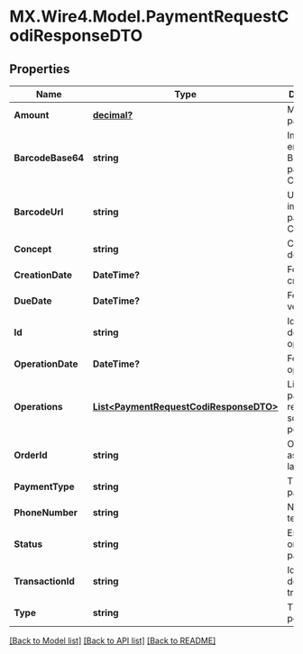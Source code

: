 # MX.Wire4.Model.PaymentRequestCodiResponseDTO
## Properties

Name | Type | Description | Notes
------------ | ------------- | ------------- | -------------
**Amount** | [**decimal?**](BigDecimal.md) | Monto del pago. | [optional] 
**BarcodeBase64** | **string** | Imagen QR en formato Base64 para el CODI®. | [optional] 
**BarcodeUrl** | **string** | URL de la imagen QR para el CODI®. | [optional] 
**Concept** | **string** | Concepto de pago. | [optional] 
**CreationDate** | **DateTime?** | Fecha de creación. | [optional] 
**DueDate** | **DateTime?** | Fecha de vencimiento. | [optional] 
**Id** | **string** | Identificador de la operacion. | [optional] 
**OperationDate** | **DateTime?** | Fecha de la operacion. | [optional] 
**Operations** | [**List&lt;PaymentRequestCodiResponseDTO&gt;**](PaymentRequestCodiResponseDTO.md) | Listado de pagos realizados sobre la petición. | [optional] 
**OrderId** | **string** | OrderId asignada a la solicitud. | [optional] 
**PaymentType** | **string** | Tipo de pago. | [optional] 
**PhoneNumber** | **string** | Numero de teléfono. | [optional] 
**Status** | **string** | Estatus de la orden de pago. | [optional] 
**TransactionId** | **string** | Identificador de la transacción. | [optional] 
**Type** | **string** | Tipo de petición. | [optional] 

[[Back to Model list]](../README.md#documentation-for-models) [[Back to API list]](../README.md#documentation-for-api-endpoints) [[Back to README]](../README.md)

